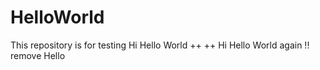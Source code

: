 # HelloWorld
This repository is for testing
Hi Hello World 
++
++
Hi Hello World again !!
remove Hello 
